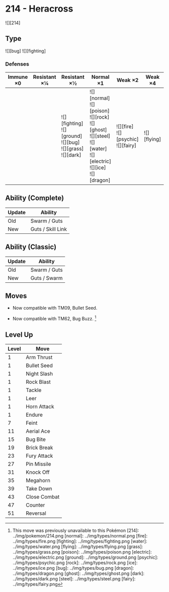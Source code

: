 # 214 - Heracross
![][214]

## Type

![][bug]  ![][fighting]

### Defenses

Immune ×0 | Resistant ×¼ | Resistant ×½                                                            | Normal ×1                                                                                                                         | Weak ×2                                     | Weak ×4
---       | ---          | ---                                                                     | ---                                                                                                                               | ---                                         | ---
&nbsp;    | &nbsp;       | ![][fighting]<br>![][ground]<br>![][bug]<br>![][grass]<br>![][dark]<br> | ![][normal]<br>![][poison]<br>![][rock]<br>![][ghost]<br>![][steel]<br>![][water]<br>![][electric]<br>![][ice]<br>![][dragon]<br> | ![][fire]<br>![][psychic]<br>![][fairy]<br> | ![][flying]<br>

## Ability (Complete)

Update | Ability
---    | ---
Old    | Swarm / Guts
New    | Guts / Skill Link

## Ability (Classic)

Update | Ability
---    | ---
Old    | Swarm / Guts
New    | Guts / Swarm

## Moves

 - Now compatible with TM09, Bullet Seed.

 - Now compatible with TM62, Bug Buzz. [^1]

## Level Up

Level | Move
---   | ---
1     | Arm Thrust
1     | Bullet Seed
1     | Night Slash
1     | Rock Blast
1     | Tackle
1     | Leer
1     | Horn Attack
1     | Endure
7     | Feint
11    | Aerial Ace
15    | Bug Bite
19    | Brick Break
23    | Fury Attack
27    | Pin Missile
31    | Knock Off
35    | Megahorn
39    | Take Down
43    | Close Combat
47    | Counter
51    | Reversal

[^1]: This move was previously unavailable to this Pokémon
[214]: ../img/pokemon/214.png
[normal]: ../img/types/normal.png
[fire]: ../img/types/fire.png
[fighting]: ../img/types/fighting.png
[water]: ../img/types/water.png
[flying]: ../img/types/flying.png
[grass]: ../img/types/grass.png
[poison]: ../img/types/poison.png
[electric]: ../img/types/electric.png
[ground]: ../img/types/ground.png
[psychic]: ../img/types/psychic.png
[rock]: ../img/types/rock.png
[ice]: ../img/types/ice.png
[bug]: ../img/types/bug.png
[dragon]: ../img/types/dragon.png
[ghost]: ../img/types/ghost.png
[dark]: ../img/types/dark.png
[steel]: ../img/types/steel.png
[fairy]: ../img/types/fairy.png
